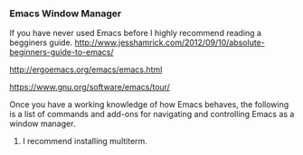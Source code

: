 ### Emacs Window Manager


If you have never used Emacs before I highly recommend reading a begginers guide.
http://www.jesshamrick.com/2012/09/10/absolute-beginners-guide-to-emacs/

http://ergoemacs.org/emacs/emacs.html

https://www.gnu.org/software/emacs/tour/

Once you have a working knowledge of how Emacs behaves, the following is a list of commands and add-ons for navigating and controlling Emacs as a window manager.

1. I recommend installing multiterm.
